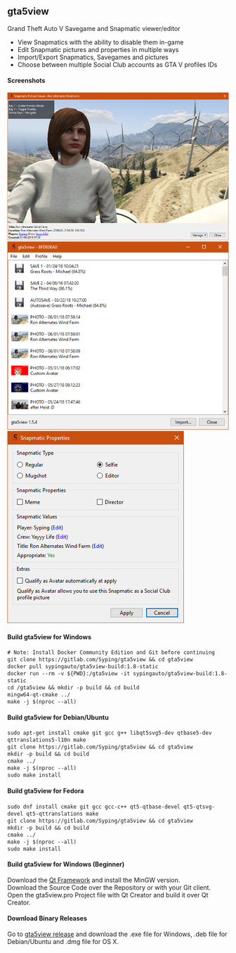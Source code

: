 ## gta5view
Grand Theft Auto V Savegame and Snapmatic viewer/editor

- View Snapmatics with the ability to disable them in-game
- Edit Snapmatic pictures and properties in multiple ways
- Import/Export Snapmatics, Savegames and pictures
- Choose between multiple Social Club accounts as GTA V profiles IDs

#### Screenshots
![Snapmatic Picture Viewer](res/src/picture.png)  
![User Interface](res/src/mainui.png)  
![Snapmatic Properties](res/src/prop.png)

#### Build gta5view for Windows

    # Note: Install Docker Community Edition and Git before continuing
    git clone https://gitlab.com/Syping/gta5view && cd gta5view
    docker pull sypingauto/gta5view-build:1.8-static
    docker run --rm -v ${PWD}:/gta5view -it sypingauto/gta5view-build:1.8-static
    cd /gta5view && mkdir -p build && cd build
    mingw64-qt-cmake ../
    make -j $(nproc --all)

#### Build gta5view for Debian/Ubuntu

    sudo apt-get install cmake git gcc g++ libqt5svg5-dev qtbase5-dev qttranslations5-l10n make
    git clone https://gitlab.com/Syping/gta5view && cd gta5view
    mkdir -p build && cd build
    cmake ../
    make -j $(nproc --all)
    sudo make install

#### Build gta5view for Fedora

    sudo dnf install cmake git gcc gcc-c++ qt5-qtbase-devel qt5-qtsvg-devel qt5-qttranslations make
    git clone https://gitlab.com/Syping/gta5view && cd gta5view
    mkdir -p build && cd build
    cmake ../
    make -j $(nproc --all)
    sudo make install

#### Build gta5view for Windows (Beginner)

Download the [Qt Framework](https://www.qt.io/) and install the MinGW version.  
Download the Source Code over the Repository or with your Git client.  
Open the gta5view.pro Project file with Qt Creator and build it over Qt Creator.

#### Download Binary Releases

Go to [gta5view release](https://github.com/SyDevTeam/gta5view/releases) and download the .exe file for Windows, .deb file for Debian/Ubuntu and .dmg file for OS X.
